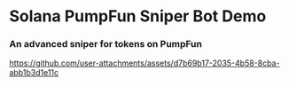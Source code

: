 # Solana PumpFun Sniper Bot Demo
### An advanced sniper for tokens on PumpFun

https://github.com/user-attachments/assets/d7b69b17-2035-4b58-8cba-abb1b3d1e11c

